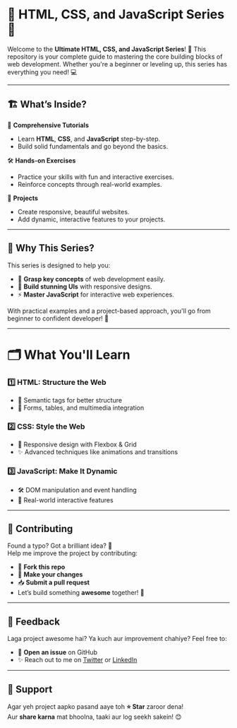 # 🌟 HTML, CSS, and JavaScript Series 🚀  

Welcome to the **Ultimate HTML, CSS, and JavaScript Series**! 🎉 This repository is your complete guide to mastering the core building blocks of web development. Whether you're a beginner or leveling up, this series has everything you need! 💻  

---

## 🏗️ What’s Inside?  

📖 **Comprehensive Tutorials**  
- Learn **HTML**, **CSS**, and **JavaScript** step-by-step.  
- Build solid fundamentals and go beyond the basics.  

🛠️ **Hands-on Exercises**  
- Practice your skills with fun and interactive exercises.  
- Reinforce concepts through real-world examples.  

🎨 **Projects**  
- Create responsive, beautiful websites.  
- Add dynamic, interactive features to your projects.  

---

## 🚀 Why This Series?  

This series is designed to help you:  
- 🧠 **Grasp key concepts** of web development easily.  
- 🎨 **Build stunning UIs** with responsive designs.  
- ⚡ **Master JavaScript** for interactive web experiences.  

With practical examples and a project-based approach, you'll go from beginner to confident developer! 🚀  

---

# 🗂️ What You'll Learn  

### 1️⃣ **HTML: Structure the Web**  
- 📄 Semantic tags for better structure  
- 🎥 Forms, tables, and multimedia integration  

### 2️⃣ **CSS: Style the Web**  
- 🎨 Responsive design with Flexbox & Grid  
- ✨ Advanced techniques like animations and transitions  

### 3️⃣ **JavaScript: Make It Dynamic**  
- 🛠️ DOM manipulation and event handling  
- 🌟 Real-world interactive features  

---

## 📝 Contributing

Found a typo? Got a brilliant idea? 🤔  
Help me improve the project by contributing:

- 🍴 **Fork this repo**  
- 🔧 **Make your changes**  
- 📥 **Submit a pull request**  
- Let’s build something **awesome** together! 🙌  

---

## 🌟 Feedback

Laga project awesome hai? Ya kuch aur improvement chahiye? Feel free to:  
- 🚀 **Open an issue** on GitHub  
- ✨ Reach out to me on [Twitter](https://x.com/synCodx) or [LinkedIn](https://www.linkedin.com/in/ankitkumarbarik/)

---

## 💖 Support

Agar yeh project aapko pasand aaye toh **⭐ Star** zaroor dena!  
Aur **share karna** mat bhoolna, taaki aur log seekh sakein! 😊  


